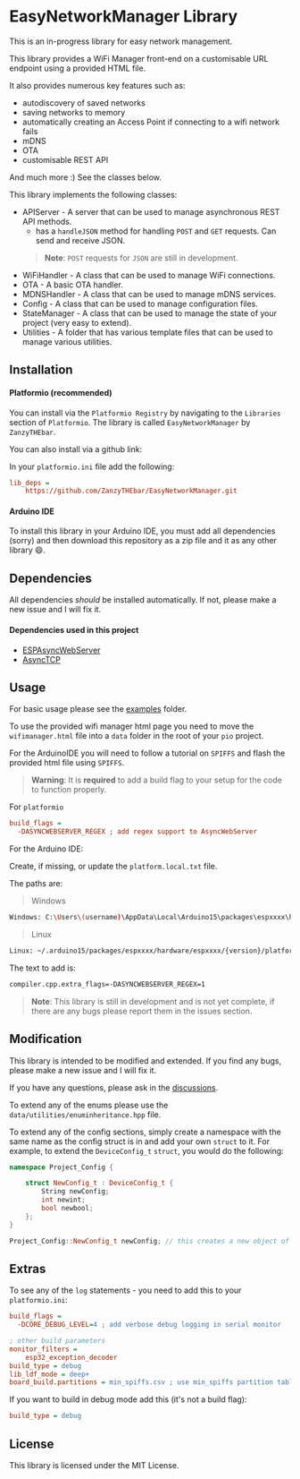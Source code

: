 # EasyNetworkManager Library

This is an in-progress library for easy network management.

This library provides a WiFi Manager front-end on a customisable URL endpoint using a provided HTML file.

It also provides numerous key features such as:

- autodiscovery of saved networks
- saving networks to memory
- automatically creating an Access Point if connecting to a wifi network fails
- mDNS
- OTA
- customisable REST API

And much more :) See the classes below. 

This library implements the following classes:

- APIServer - A server that can be used to manage asynchronous REST API methods.
    - has a `handleJSON` method for handling `POST` and `GET` requests. Can send and receive JSON. 
	> **Note**: `POST` requests for `JSON` are still in development.
- WiFiHandler - A class that can be used to manage WiFi connections.
- OTA - A basic OTA handler.
- MDNSHandler - A class that can be used to manage mDNS services.
- Config - A class that can be used to manage configuration files.
- StateManager - A class that can be used to manage the state of your project (very easy to extend).
- Utilities - A folder that has various template files that can be used to manage various utilities.

## Installation

#### Platformio (recommended)

You can install via the `Platformio Registry` by navigating to the `Libraries` section of `Platformio`. 
The library is called `EasyNetworkManager` by `ZanzyTHEbar`.

You can also install via a github link:

In your `platformio.ini` file add the following:

```ini
lib_deps = 
    https://github.com/ZanzyTHEbar/EasyNetworkManager.git
```

#### Arduino IDE

To install this library in your Arduino IDE, you must add all dependencies (sorry) and then download this repository as a zip file and it as any other library :smile:.

## Dependencies

All dependencies _should_ be installed automatically. If not, please make a new issue and I will fix it.

#### Dependencies used in this project

- [ESPAsyncWebServer](https://github.com/me-no-dev/ESPAsyncWebServer.git)
- [AsyncTCP](https://github.com/me-no-dev/AsyncTCP.git)

## Usage

For basic usage please see the [examples](/NetworkManager/examples) folder.

To use the provided wifi manager html page you need to move the `wifimanager.html` file into a `data` folder in the root of your `pio` project.

For the ArduinoIDE you will need to follow a tutorial on `SPIFFS` and flash the provided html file using `SPIFFS`.

> **Warning**: It is **required** to add a build flag to your setup for the code to function properly.

For `platformio`

```ini
build_flags = 
  -DASYNCWEBSERVER_REGEX ; add regex support to AsyncWebServer
```

For the Arduino IDE:

Create, if missing, or update the `platform.local.txt` file.

The paths are:

>Windows

```bash
Windows: C:\Users\(username)\AppData\Local\Arduino15\packages\espxxxx\hardware\espxxxx\{version}\platform.local.txt
```

>Linux

```bash
Linux: ~/.arduino15/packages/espxxxx/hardware/espxxxx/{version}/platform.local.txt
```

The text to add is:

```txt
compiler.cpp.extra_flags=-DASYNCWEBSERVER_REGEX=1
```

> **Note**: This library is still in development and is not yet complete, if there are any bugs please report them in the issues section.

## Modification

This library is intended to be modified and extended. If you find any bugs, please make a new issue and I will fix it.

If you have any questions, please ask in the [discussions](https://github.com/ZanzyTHEbar/EasyNetworkManager/discussions).

To extend any of the enums please use the `data/utilities/enuminheritance.hpp` file.

To extend any of the config sections, simply create a namespace with the same name as the config struct is in and add your own `struct` to it. For example, to extend the `DeviceConfig_t` `struct`, you would do the following:

```cpp
namespace Project_Config {

    struct NewConfig_t : DeviceConfig_t {
        String newConfig;
        int newint;
        bool newbool;
    };
}

Project_Config::NewConfig_t newConfig; // this creates a new object of your config struct.
```



## Extras

To see any of the `log` statements - you need to add this to your `platformio.ini`:

```ini
build_flags = 
  -DCORE_DEBUG_LEVEL=4 ; add verbose debug logging in serial monitor

; other build parameters
monitor_filters = 
	esp32_exception_decoder
build_type = debug
lib_ldf_mode = deep+
board_build.partitions = min_spiffs.csv ; use min_spiffs partition table for a large WebServer App - or huge_app.csv for a large Code-based App
```

If you want to build in debug mode add this (it's not a build flag):

```ini
build_type = debug
```

## License

This library is licensed under the MIT License.
